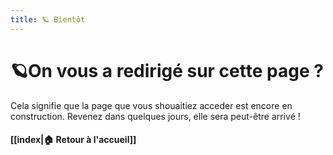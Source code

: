 ```yaml
---
title: 🪐 Bientôt
---
```

# 🪐On vous a redirigé sur cette page ?
Cela signifie que la page que vous shouaitiez acceder est encore en construction. Revenez dans quelques jours, elle sera peut-être arrivé !

#### [[index|🏠 Retour à l'accueil]]